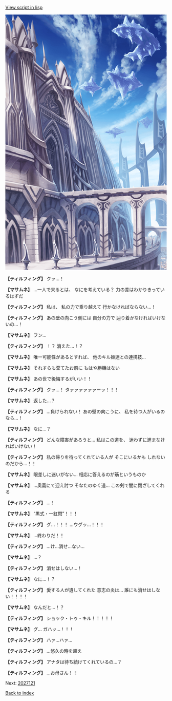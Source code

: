 [View script in lisp](../scripts/1750603.txt)

![castle_wall.png](../images/backgrounds/castle_wall.png)

**【ティルフィング】**
クッ…！

**【マサムネ】**
…一人で来るとは、
なにを考えている？
力の差はわかりきっているはずだ

**【ティルフィング】**
私は、
私の力で乗り越えて
行かなければならない…！

**【ティルフィング】**
あの壁の向こう側には
自分の力で
辿り着かなければいけないの…！

**【マサムネ】**
フン…

**【ティルフィング】**
！？
消えた…！？

**【マサムネ】**
唯一可能性があるとすれば、
他のキル姫達との連携技…

**【マサムネ】**
それすらも棄てたお前に
もはや勝機はない

**【マサムネ】**
あの世で後悔するがいい！！

**【ティルフィング】**
クッ…！
タァァァァァァーッ！！！

**【マサムネ】**
返した…？

**【ティルフィング】**
…負けられない！
あの壁の向こうに、
私を待つ人がいるのなら…！

**【マサムネ】**
なに…？

**【ティルフィング】**
どんな障害があろうと…
私はこの道を、
迷わずに進まなければいけない！

**【ティルフィング】**
私の帰りを待ってくれている人が
そこにいるかも
しれないのだから…！！

**【マサムネ】**
眼差しに迷いがない…
相応に答えるのが筋というものか

**【マサムネ】**
…奥義にて迎え討つ
そなたのゆく道…
この剣で闇に閉ざしてくれる

**【ティルフィング】**
…！

**【マサムネ】**
“黒式・一紅閃”！！！

**【ティルフィング】**
グ…！！！
…ウグッ…！！！

**【マサムネ】**
…終わりだ！！

**【ティルフィング】**
…け…消せ…ない…

**【マサムネ】**
…？

**【ティルフィング】**
消せはしない…！

**【マサムネ】**
なに…！？

**【ティルフィング】**
愛する人が遺してくれた
意志の炎は…
誰にも消せはしない！！！！

**【マサムネ】**
なんだと…！？

**【ティルフィング】**
ショック・トゥ・キル！！！！！

**【マサムネ】**
グ…
ガハッ…！！！

**【ティルフィング】**
ハァ…ハァ…

**【ティルフィング】**
…悠久の時を超え

**【ティルフィング】**
アナタは待ち続けてくれているの…？

**【ティルフィング】**
…お母さん！！

Next: [2027121](2027121.md)

[Back to index](index.md)
